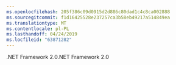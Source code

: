 ```yaml
---
ms.openlocfilehash: 205f386c09d0915d2d886c80dad1c4c8ca002888
ms.sourcegitcommit: f1d16425528e237257ca3b58eb49217a514849ea
ms.translationtype: MT
ms.contentlocale: pl-PL
ms.lasthandoff: 04/24/2019
ms.locfileid: "63871282"
---
```

<span data-ttu-id="475b9-101">.NET Framework 2.0</span><span class="sxs-lookup"><span data-stu-id="475b9-101">.NET Framework 2.0</span></span>